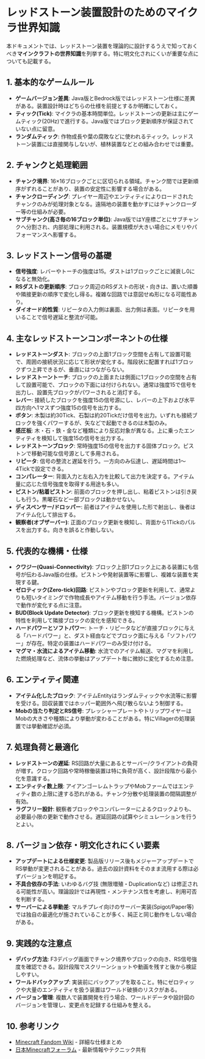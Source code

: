 # レッドストーン装置設計のためのマイクラ世界知識

本ドキュメントでは、レッドストーン装置を理論的に設計するうえで知っておくべき**マインクラフトの世界知識**を列挙する。特に明文化されにくいが重要な点についても記載する。

## 1. 基本的なゲームルール

- **ゲームバージョン差異**: Java版とBedrock版ではレッドストーン仕様に差異がある。装置設計時はどちらの仕様を前提とするか明確にしておく。
- **ティック(Tick)**: マイクラの基本時間単位。レッドストーンの更新は主にゲームティック(20Hz)で進行する。Java版ではブロック更新順序が保証されていない点に留意。
- **ランダムティック**: 作物成長や葉の腐敗などに使われるティック。レッドストーン装置には直接関与しないが、植林装置などとの組み合わせでは重要。

## 2. チャンクと処理範囲

- **チャンク境界**: 16×16ブロックごとに区切られる領域。チャンク間では更新順序がずれることがあり、装置の安定性に影響する場合がある。
- **チャンクローディング**: プレイヤー周辺やエンティティによりロードされたチャンクのみが処理対象となる。遠隔地の装置を動かすにはチャンクローダー等の仕組みが必要。
- **サブチャンク(高さ毎の16ブロック単位)**: Java版ではY座標ごとにサブチャンクへ分割され、内部処理に利用される。装置規模が大きい場合にメモリやパフォーマンスへ影響する。

## 3. レッドストーン信号の基礎

- **信号強度**: レバーやトーチの強度は15。ダストは1ブロックごとに減衰し0になると無効化。
- **RSダストの更新順序**: ブロック周辺のRSダストの形状・向きは、置いた順番や隣接更新の順序で変化し得る。複雑な回路では意図せぬ形になる可能性あり。
- **ダイオード的性質**: リピータの入力側は裏面、出力側は表面。リピータを用いることで信号遅延と整流が可能。

## 4. 主なレッドストーンコンポーネントの仕様

- **レッドストーンダスト**: ブロックの上面1ブロック空間を占有して設置可能で、周囲の接続状況に応じて形状が変化する。階段状に配置すれば1ブロックずつ上昇できるが、垂直にはつながらない。
- **レッドストーントーチ**: ブロックの上面または側面に1ブロックの空間を占有して設置可能で、ブロックの下面には付けられない。通常は強度15で信号を出力し、設置先ブロックがパワーされると消灯する。
- **レバー**: 接続したブロックを強度15の信号源にし、レバーの上下および水平四方向へ1マスずつ強度15の信号を出力する。
- **ボタン**: 木製は約30Tick、石製は約20Tickだけ信号を出力。いずれも接続ブロックを強くパワーするが、矢などで起動できるのは木製のみ。
- **感圧板**: 木・石・鉄・金など種類により反応対象が異なる。上に乗ったエンティティを検知して強度15の信号を出力する。
- **レッドストーンブロック**: 常時強度15の信号を出力する固体ブロック。ピストンで移動可能な信号源として多用される。
- **リピータ**: 信号の整流と遅延を行う。一方向のみ伝達し、遅延時間は1～4Tickで設定できる。
- **コンパレーター**: 背面入力と左右入力を比較して出力を決定する。アイテム量に応じた信号強度を取得する用途も多い。
- **ピストン/粘着ピストン**: 前面のブロックを押し出し、粘着ピストンは引き戻しも行う。黒曜石など一部ブロックは動かせない。
- **ディスペンサー/ドロッパー**: 前者はアイテムを使用した形で射出し、後者はアイテム化して排出する。
- **観察者(オブザーバー)**: 正面のブロック更新を検知し、背面から1Tickのパルスを出力する。向きを誤ると作動しない。

## 5. 代表的な機構・仕様

- **クワジー(Quasi-Connectivity)**: ブロック上部1ブロック上にある装置にも信号が伝わるJava版の仕様。ピストンや発射装置等に影響し、複雑な装置を実現する鍵。
- **ゼロティック(Zero-tick)回路**: ピストンやブロック更新を利用して、通常よりも短いタイミングで作物成長やアイテム移動を行う手法。バージョン依存で動作が変化する点に注意。
- **BUD(Block Update Detector)**: ブロック更新を検知する機構。ピストンの特性を利用して隣接ブロックの変化を感知できる。
- **ハードパワーとソフトパワー**: トーチ・リピータなどが直接ブロックに与える「ハードパワー」と、ダスト経由などでブロック面に与える「ソフトパワー」が存在。特定の装置はハードパワーのみ受け付ける。
- **マグマ・水流によるアイテム移動**: 水流でのアイテム輸送、マグマを利用した燃焼処理など、流体の挙動はアップデート毎に微妙に変化するため注意。

## 6. エンティティ関連

- **アイテム化したブロック**: アイテムEntityはランダムティックや水流等に影響を受ける。回収装置ではホッパー範囲外へ飛び散らないよう制御する。
- **Mobの当たり判定とRS信号**: プレッシャープレートやトリップワイヤーはMobの大きさや種類により挙動が変わることがある。特にVillagerの処理装置では挙動確認が必須。

## 7. 処理負荷と最適化

- **レッドストーンの遅延**: RS回路が大量にあるとサーバー/クライアントの負荷が増す。クロック回路や常時稼働装置は特に負荷が高く、設計段階から最小化を意識する。
- **エンティティ数上限**: アイアンゴーレムトラップやMobファームではエンティティ数の上限に達する恐れがある。チャンク分散や処理装置の間隔調整が有効。
- **ラグフリー設計**: 観察者ブロックやコンパレーターによるクロックよりも、必要最小限の更新で動作させる。遅延回路の試算やシミュレーションを行うとよい。

## 8. バージョン依存・明文化されにくい要素

- **アップデートによる仕様変更**: 製品版リリース後もメジャーアップデートでRS挙動が変更されることがある。過去の設計資料をそのまま流用する際は必ずバージョンを明記する。
- **不具合依存の手法**: いわゆるバグ技 (無限増殖・Duplicationなど) は修正される可能性が高い。理論設計では再現性・メンテナンス性を考慮し、利用可否を判断する。
- **サーバーによる挙動差**: マルチプレイ向けのサーバー実装(Spigot/Paper等)では独自の最適化が施されていることが多く、純正と同じ動作をしない場合がある。

## 9. 実践的な注意点

- **デバッグ方法**: F3デバッグ画面でチャンク境界やブロックの向き、RS信号強度を確認できる。設計段階でスクリーンショットや動画を残すと後から検証しやすい。
- **ワールドバックアップ**: 実装前にバックアップを取ること。特にゼロティックや大量のエンティティを扱う装置はワールド破損のリスクがある。
- **バージョン管理**: 複数人で装置開発を行う場合、ワールドデータや設計図のバージョンを管理し、変更点を記録する仕組みを整える。

## 10. 参考リンク

- [Minecraft Fandom Wiki](https://minecraft.fandom.com/ja/wiki/Java_Edition) - 詳細な仕様まとめ
- [日本Minecraftフォーラム](https://forum.minecraft.jp/) - 最新情報やテクニック共有

